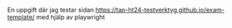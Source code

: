 En uppgift där jag testar sidan https://tap-ht24-testverktyg.github.io/exam-template/ med hjälp av playwright